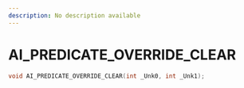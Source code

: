 ```yaml
---
description: No description available 
---
```


# AI_PREDICATE_OVERRIDE_CLEAR

```cpp
void AI_PREDICATE_OVERRIDE_CLEAR(int _Unk0, int _Unk1);
```